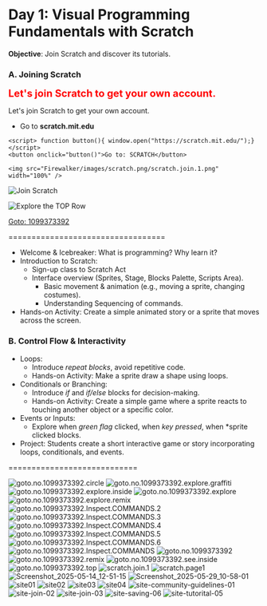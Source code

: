 # Day 1: Visual Programming Fundamentals with Scratch

**Objective**: Join Scratch and discover its tutorials.

### A. Joining Scratch

<span style="color:red;font-weight:700;font-size:20px">
    Let's join Scratch to get your own account.
</span>


Let's join Scratch to get your own account.
 - Go to **scratch.mit.edu**

```
<script> function button(){ window.open("https://scratch.mit.edu/");} </script> 
<button onclick="button()">Go to: SCRATCH</button>

<img src="Firewalker/images/scratch.png/scratch.join.1.png" width="100%" />
```

![Join Scratch](/images/scratch.png/scratch.join.1.png)


![Explore the TOP Row](/images/scratch.png/site-join-02.png)

[Goto: 1099373392](https://scratch.mit.edu/projects/1099373392/)


==================================

  * Welcome & Icebreaker: What is programming? Why learn it?
  * Introduction to Scratch:
    * Sign-up class to Scratch Act
    * Interface overview (Sprites, Stage, Blocks Palette, Scripts Area).
      * Basic movement & animation (e.g., moving a sprite, changing costumes).
      * Understanding Sequencing of commands.
   * Hands-on Activity: Create a simple animated story or a sprite that moves across the screen.

### B. Control Flow & Interactivity

   * Loops:
      * Introduce *repeat blocks*, avoid repetitive code.
      * Hands-on Activity: Make a sprite draw a shape using loops.
   * Conditionals or Branching:
      * Introduce *if* and *if/else* blocks for decision-making.
      * Hands-on Activity: Create a simple game where a sprite reacts to touching another object or a specific color.
   * Events or Inputs:
      * Explore when *green flag* clicked, when *key pressed*, when *sprite clicked blocks.
   * Project: Students create a short interactive game or story incorporating loops, conditionals, and events.

============================

![goto.no.1099373392.circle](/images/scratch.png/goto.no.1099373392.circle.png)
![goto.no.1099373392.explore.graffiti](/images/scratch.png/goto.no.1099373392.explore.graffiti.png)
![goto.no.1099373392.explore.inside](/images/scratch.png/goto.no.1099373392.explore.inside.png)
![goto.no.1099373392.explore](/images/scratch.png/goto.no.1099373392.explore.png)
![goto.no.1099373392.explore.remix](/images/scratch.png/goto.no.1099373392.explore.remix.png)
![goto.no.1099373392.Inspect.COMMANDS.2](/images/scratch.png/goto.no.1099373392.Inspect.COMMANDS.2.png)
![goto.no.1099373392.Inspect.COMMANDS.3](/images/scratch.png/goto.no.1099373392.Inspect.COMMANDS.3.png)
![goto.no.1099373392.Inspect.COMMANDS.4](/images/scratch.png/goto.no.1099373392.Inspect.COMMANDS.4.png)
![goto.no.1099373392.Inspect.COMMANDS.5](/images/scratch.png/goto.no.1099373392.Inspect.COMMANDS.5.png)
![goto.no.1099373392.Inspect.COMMANDS.6](/images/scratch.png/goto.no.1099373392.Inspect.COMMANDS.6.png)
![goto.no.1099373392.Inspect.COMMANDS](/images/scratch.png/goto.no.1099373392.Inspect.COMMANDS.png)
![goto.no.1099373392](/images/scratch.png/goto.no.1099373392.png)
![goto.no.1099373392.remix](/images/scratch.png/goto.no.1099373392.remix.png)
![goto.no.1099373392.see.inside](/images/scratch.png/goto.no.1099373392.see.inside.png)
![goto.no.1099373392.top](/images/scratch.png/goto.no.1099373392.top.png)
![scratch.join.1](/images/scratch.png/scratch.join.1.png)
![scratch.page1](/images/scratch.png/scratch.page1.png)
![Screenshot_2025-05-14_12-51-15](/images/scratch.png/Screenshot_2025-05-14_12-51-15.png)
![Screenshot_2025-05-29_10-58-01](/images/scratch.png/Screenshot_2025-05-29_10-58-01.png)
![site01](/images/scratch.png/site01.png)
![site02](/images/scratch.png/site02.png)
![site03](/images/scratch.png/site03.png)
![site04](/images/scratch.png/site04.png)
![site-community-guidelines-01](/images/scratch.png/site-community-guidelines-01.png)
![site-join-02](/images/scratch.png/site-join-02.png)
![site-join-03](/images/scratch.png/site-join-03.png)
![site-saving-06](/images/scratch.png/site-saving-06.png)
![site-tutorital-05](/images/scratch.png/site-tutorital-05.png)